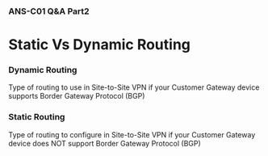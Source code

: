 ### ANS-C01 Q&A Part2

# Static Vs Dynamic Routing

### Dynamic Routing

Type of routing to use in Site-to-Site VPN if your Customer Gateway device supports Border Gateway Protocol (BGP)

### Static Routing

Type of routing to configure in Site-to-Site VPN if your Customer Gateway device does NOT support Border Gateway Protocol (BGP)


 
